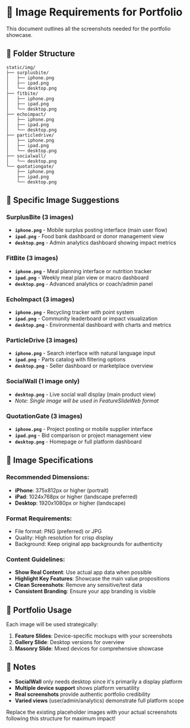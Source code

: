 # 📸 Image Requirements for Portfolio

This document outlines all the screenshots needed for the portfolio showcase.

## 📁 Folder Structure

```
static/img/
├── surplusbite/
│   ├── iphone.png
│   ├── ipad.png
│   └── desktop.png
├── fitbite/
│   ├── iphone.png
│   ├── ipad.png
│   └── desktop.png
├── echoimpact/
│   ├── iphone.png
│   ├── ipad.png
│   └── desktop.png
├── particledrive/
│   ├── iphone.png
│   ├── ipad.png
│   └── desktop.png
├── socialwall/
│   └── desktop.png
└── quotationgate/
    ├── iphone.png
    ├── ipad.png
    └── desktop.png
```

## 🎯 Specific Image Suggestions

### **SurplusBite** (3 images)
- **`iphone.png`** - Mobile surplus posting interface (main user flow)
- **`ipad.png`** - Food bank dashboard or donor management view
- **`desktop.png`** - Admin analytics dashboard showing impact metrics

### **FitBite** (3 images)
- **`iphone.png`** - Meal planning interface or nutrition tracker
- **`ipad.png`** - Weekly meal plan view or macro dashboard
- **`desktop.png`** - Advanced analytics or coach/admin panel

### **EchoImpact** (3 images)
- **`iphone.png`** - Recycling tracker with point system
- **`ipad.png`** - Community leaderboard or impact visualization
- **`desktop.png`** - Environmental dashboard with charts and metrics

### **ParticleDrive** (3 images)
- **`iphone.png`** - Search interface with natural language input
- **`ipad.png`** - Parts catalog with filtering options
- **`desktop.png`** - Seller dashboard or marketplace overview

### **SocialWall** (1 image only)
- **`desktop.png`** - Live social wall display (main product view)
- *Note: Single image will be used in FeatureSlideWeb format*

### **QuotationGate** (3 images)
- **`iphone.png`** - Project posting or mobile supplier interface
- **`ipad.png`** - Bid comparison or project management view
- **`desktop.png`** - Homepage or full platform dashboard

## 📐 Image Specifications

### **Recommended Dimensions:**
- **iPhone**: 375x812px or higher (portrait)
- **iPad**: 1024x768px or higher (landscape preferred)
- **Desktop**: 1920x1080px or higher (landscape)

### **Format Requirements:**
- File format: PNG (preferred) or JPG
- Quality: High resolution for crisp display
- Background: Keep original app backgrounds for authenticity

### **Content Guidelines:**
- **Show Real Content**: Use actual app data when possible
- **Highlight Key Features**: Showcase the main value propositions
- **Clean Screenshots**: Remove any sensitive/test data
- **Consistent Branding**: Ensure your app branding is visible

## 🎨 Portfolio Usage

Each image will be used strategically:

1. **Feature Slides**: Device-specific mockups with your screenshots
2. **Gallery Slide**: Desktop versions for overview
3. **Masonry Slide**: Mixed devices for comprehensive showcase

## 📝 Notes

- **SocialWall** only needs desktop since it's primarily a display platform
- **Multiple device support** shows platform versatility
- **Real screenshots** provide authentic portfolio credibility
- **Varied views** (user/admin/analytics) demonstrate full platform scope

Replace the existing placeholder images with your actual screenshots following this structure for maximum impact!

